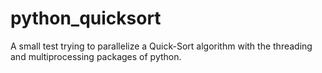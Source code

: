 # python_quicksort
A small test trying to parallelize a Quick-Sort algorithm with the threading and multiprocessing packages of python.
